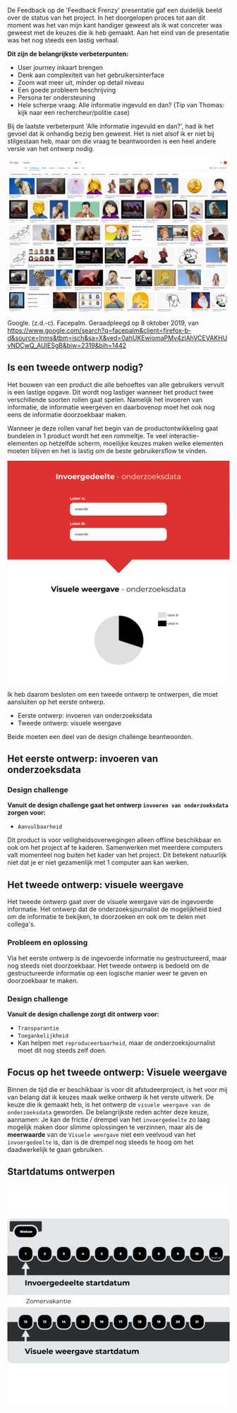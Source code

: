 

<!-- In dit hoofdstuk wordt uitgelegd hoe de ontwerpen van dit product tot stand zijn gekomen. Er worden in totaal 2 hoofdontwerpen beschreven. Het eerste ontwerp `invoergedeelte` gaat over de invoer van onderzoeksdata in database. Het tweede ontwerp gaat over de `visuele weergave` van de onderzoeksdata.
 -->

De Feedback op de 'Feedback Frenzy' presentatie gaf een duidelijk beeld over de status van het project. In het doorgelopen proces tot aan dit moment was het van mijn kant handiger geweest als ik wat concreter was geweest met de keuzes die ik heb gemaakt. Aan het eind van de presentatie was het nog steeds een lastig verhaal.

__Dit zijn de belangrijkste verbeterpunten:__
* User journey inkaart brengen
* Denk aan complexiteit van het gebruikersinterface
* Zoom wat meer uit, minder op detail niveau
* Een goede probleem beschrijving
* Persona ter ondersteuning
* Hele scherpe vraag: Alle informatie ingevuld en dan? (Tip van Thomas: kijk naar een rechercheur/politie case)

Bij de laatste verbeterpunt 'Alle informatie ingevuld en dan?', had ik het gevoel dat ik onhandig bezig ben geweest. Het is niet alsof ik er niet bij stilgestaan heb, maar om die vraag te beantwoorden is een heel andere versie van het ontwerp nodig.

![Soortgelijke reactie van mijzelf](content/facepalm.png)

Google. (z.d.-c). Facepalm. Geraadpleegd op 8 oktober 2019, van https://www.google.com/search?q=facepalm&client=firefox-b-d&source=lnms&tbm=isch&sa=X&ved=0ahUKEwiomaPMv4zlAhVCEVAKHUvNDCwQ_AUIESgB&biw=2319&bih=1442


## Is een tweede ontwerp nodig?
Het bouwen van een product die alle behoeftes van alle gebruikers vervult is een lastige opgave. Dit wordt nog lastiger wanneer het product twee verschillende soorten rollen gaat spelen. Namelijk het invoeren van informatie, de informatie weergeven en daarbovenop moet het ook nog eens de informatie doorzoekbaar maken.

Wanneer je deze rollen vanaf het begin van de productontwikkeling gaat bundelen in 1 product wordt het een rommeltje. Te veel interactie-elementen op hetzelfde scherm, moeilijke keuzes maken welke elementen moeten blijven en het is lastig om de beste gebruikersflow te vinden.

![Uitleg van 2 ontwerpflows](content/explanatory.png)

Ik heb daarom besloten om een tweede ontwerp te ontwerpen, die moet aansluiten op het eerste ontwerp.

* Eerste ontwerp: invoeren van onderzoeksdata
* Tweede ontwerp: visuele weergave

Beide moeten een deel van de design challenge beantwoorden.

## Het eerste ontwerp: invoeren van onderzoeksdata

### Design challenge
__Vanuit de design challenge gaat het ontwerp `invoeren van onderzoeksdata` zorgen voor:__

* `Aanvulbaarheid`

Dit product is voor veiligheidsoverwegingen alleen offline beschikbaar en ook om het project af te kaderen. Samenwerken met meerdere computers valt momenteel nog buiten het kader van het project. Dit betekent natuurlijk niet dat je er niet gezamenlijk met 1 computer aan kan werken.


## Het tweede ontwerp: visuele weergave
Het tweede ontwerp gaat over de visuele weergave van de ingevoerde informatie. Het ontwerp dat de onderzoeksjournalist de mogelijkheid bied om de informatie te bekijken, te doorzoeken en ook om te delen met collega's.

### Probleem en oplossing
Via het eerste ontwerp is de ingevoerde informatie nu gestructureerd, maar nog steeds niet doorzoekbaar. Het tweede ontwerp is bedoeld om de gestructureerde informatie op een logische manier weer te geven en doorzoekbaar te maken.


### Design challenge
__Vanuit de design challenge zorgt dit ontwerp voor:__

* `Transparantie`
* `Toegankelijkheid`
* Kan helpen met `reproduceerbaarheid`, maar de onderzoeksjournalist moet dit nog steeds zelf doen.



## Focus op het tweede ontwerp: Visuele weergave
Binnen de tijd die er beschikbaar is voor dit afstudeerproject, is het voor mij van belang dat ik keuzes maak welke ontwerp ik het verste uitwerk. De keuze die ik gemaakt heb, is het ontwerp de `visuele weergave van de onderzoeksdata` geworden. De belangrijkste reden achter deze keuze, aannamen: Je kan de frictie / drempel van het `invoergedeelte` zo laag mogelijk maken door slimme oplossingen te verzinnen, maar als de __meerwaarde__ van de `Visuele weergave` niet een veelvoud van het `invoergedeelte` is, dan is de drempel nog steeds te hoog om het daadwerkelijk te gaan gebruiken.


## Startdatums ontwerpen

![Startdatums ontwerpen](content/startdatums.png)








